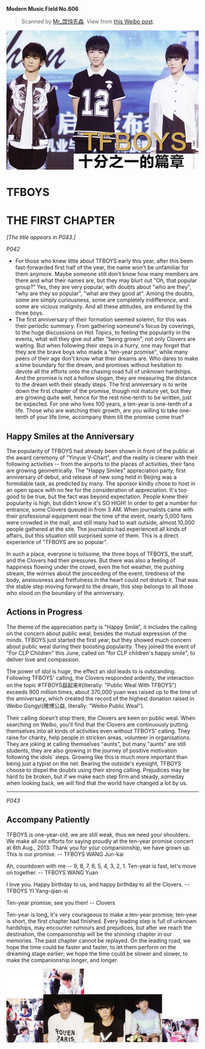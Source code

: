 **Modern Music Field No.606**

> Scanned by [Mr_馄饨先森](http://weibo.com/ericluoo). View from [this Weibo post](http://weibo.com/1914156097/BjChu3aBK).

![Image](/pics/20140827MMFD001.jpg)

# TFBOYS
# THE FIRST CHAPTER
*[The title appears in P043.]*

*P042*

- For those who knew little about TFBOYS early this year, after this been fast-forwarded first half of the year, the name won't be unfamiliar for them anymore.
Maybe someone still don't know how many members are there and what their names are, but they may blurt out "Oh, that popular group?"
Yes, they are very popular, with doubts about "who are they", "why are they so popular", "what are they good at".
Among the doubts, some are simply curiousness, some are completely indifference, and some are vicious malignity.
And all these attitudes, are endured by the three boys.
- The first anniversary of their formation seemed solemn, for this was their periodic summary.
From gathering someone's focus by coverings, to the huge discussions on Hot Topics, to feeling the popularity in the events, what will they give out after "being grown", not only Clovers are waiting.
But when following their steps in a hurry, one may forget that they are the brave boys who made a "ten-year promise", while many peers of their age don't know what their dreams are.
Who dares to make a time boundary for the dream, and promises without hesitation to devote all the efforts onto the chasing road full of unknown hardships.
And the promise is not a hollow slogan, they are measuring the distance to the dream with their steady steps.
The first anniversary is to write down the first chapter of the promise, though not mature yet, but they are growing quite well, hence for the rest nine-tenth to be written, just be expected.
For one who lives 100 years, a ten-year is one-tenth of a life.
Those who are watching their growth, are you willing to take one-tenth of your life time, accompany them till the promise come true?

## Happy Smiles at the Anniversary

The popularity of TFBOYS had already been shown in front of the public at the award ceremony of "Yinyue V-Chart", and the reality is clearer with their following activities -- from the airports to the places of activities, their fans are growing geometrically.
The "Happy Smiles" appreciation party, first anniversary of debut, and release of new song held in Beijing was a formidable task, as predicted by many.
The sponsor kindly chose to host in an open space with no fee for the consideration of appreciation.
It's too good to be true, but the fact was beyond expectation.
People knew their popularity is high, but didn't know it's SO HIGH!
In order to get a number for entrance, some Clovers queued in from 3 AM.
When journalists came with their professional equipment near the time of the event, nearly 5,000 fans were crowded in the mall, and still many had to wait outside, almost 10,000 people gathered at the site.
The journalists had experienced all kinds of affairs, but this situation still surprised some of them.
This is a direct experience of "TFBOYS are so popular".

In such a place, everyone is toilsome, the three boys of TFBOYS, the staff, and the Clovers had their pressures.
But there was also a feeling of happiness flowing under the crowd, even the hot weather, the pushing stream, the worries about the proceeding of the event, tiredness of the body, anxiousness and fretfulness in the heart could not disturb it.
That was the stable step moving forward to the dream, this step belongs to all those who stood on the boundary of the anniversary.

## Actions in Progress

The theme of the appreciation party is "Happy Smile", it includes the calling on the concern about public weal, besides the mutual expression of the minds.
TFBOYS just started the first year, but they showed much concern about public weal during their boosting popularity.
They joined the event of "For CLP Children" this June, called on "for CLP children's happy smile", to deliver love and compassion.

The power of idol is huge, the effect an idol leads to is outstanding.
Following TFBOYS' calling, the Clovers responded ardently, the interaction on the topic #TFBOYS益起来#(literally: "Public Weal With TFBOYS") exceeds 900 million times,
about 370,000 yuan was raised up to the time of the anniversary, which created the record of the highest donation raised in Weibo Gongyi(微博公益, literally: "Weibo Public Weal").

Their calling doesn't stop there, the Clovers are keen on public weal.
When searching on Weibo, you'll find that the Clovers are continuously putting themselves into all kinds of activities even without TFBOYS' calling.
They raise for charity, help people in stricken areas, volunteer in organisations.
They are joking at calling themselves "aunts", but many "aunts" are still students, they are also growing in the journey of positive motivation following the idols' steps.
Growing like this is much more important than being just a typist on the net.
Bearing the outside's eyesight, TFBOYS choose to dispel the doubts using their strong calling.
Prejudices may be hard to be broken, but if we make each step firm and steady, someday when looking back, we will find that the world have changed a lot by us.

---

*P043*

## Accompany Patiently

TFBOYS is one-year-old, we are still weak, thus we need your shoulders.
We make all our efforts for saying proudly at the ten-year promise concert at 6th Aug., 2013:
Thank you for your companionship, we have grown up.
This is our promise.
-- TFBOYS WANG Jun-kai

Ah, countdown with me -- 9, 8, 7, 6, 5, 4, 3, 2, 1.
Ten-year is fast, let's move on together.
-- TFBOYS WANG Yuan

I love you.
Happy birthday to us, and happy birthday to all the Clovers.
-- TFBOYS YI Yang-qian-xi

Ten-year promise, see you then!
-- Clovers

Ten-year is long, it's very courageous to make a ten-year promise;
ten-year is short, the first chapter had finished.
Every leading step is full of unknown hardships, may encounter rumours and prejudices, but after we reach the destination, the companionship will be the shinning chapter in our memories.
The past chapter cannot be replayed. On the leading road, we hope the time could be faster and faster, to let them perform on the dreaming stage earlier;
we hope the time could be slower and slower, to make the companionship longer, and longer.

![Image](/pics/20140827MMFD002.jpg)
